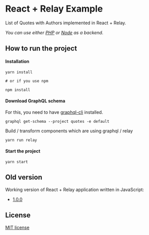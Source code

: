 # React + Relay Example

List of Quotes with Authors implemented in React + Relay.

*You can use either [PHP](https://github.com/juffalow/slim-graphql-eloquent-example) or [Node](https://github.com/juffalow/express-graphql-example) as a backend.*

## How to run the project

#### Installation

```shell
yarn install

# or if you use npm

npm install
```

#### Download GraphQL schema

For this, you need to have [graphql-cli](https://github.com/graphql-cli/graphql-cli) installed.

```shell
graphql get-schema --project quotes -e default
```

Build / transform components which are using graphql / relay

```shell
yarn run relay
```

#### Start the project

```shell
yarn start
```

## Old version

Working version of React + Relay application written in JavaScript:
* [1.0.0](https://github.com/juffalow/react-relay-example/tree/1.0.0)

## License

[MIT license](./LICENSE)
